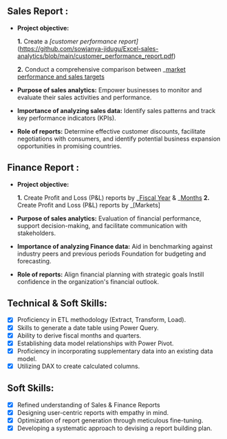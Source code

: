 ## Sales Report :


- **Project objective:** 

    **1.** Create a _[customer performance report]_(https://github.com/sowjanya-jidugu/Excel-sales-analytics/blob/main/customer_performance_report.pdf)
  
    **2.** Conduct a comprehensive comparison between _[market performance and sales targets](https://github.com/sowjanya-jidugu/Excel-sales-analytics/blob/main/market_performance_vstarget.pdf)
- **Purpose of sales analytics:** Empower businesses to monitor and evaluate their sales activities and performance.

- **Importance of analyzing sales data:** Identify sales patterns and track key performance indicators (KPIs).

- **Role of reports:** Determine effective customer discounts, facilitate negotiations with consumers, and identify potential business expansion opportunities in promising countries.


## Finance Report :

- **Project objective:** 

    **1.** Create Profit and Loss (P&L) reports by _[Fiscal Year](https://github.com/sowjanya-jidugu/Excel-sales-analytics/blob/main/P%26L%20statements%20by%20Fiscal%20years.pdf) & _[Months](https://github.com/sowjanya-jidugu/Excel-sales-analytics/blob/main/P%26L%20statements%20by%20Months.pdf)
   **2.** Create Profit and Loss (P&L) reports by _[Markets]
- **Purpose of sales analytics:** Evaluation of financial performance, support decision-making, and facilitate communication with stakeholders.

- **Importance of analyzing Finance data:** Aid in benchmarking against industry peers and previous periods Foundation for budgeting and forecasting.

- **Role of reports:** Align financial planning with strategic goals Instill confidence in the organization's financial outlook.


## Technical & Soft Skills:
- [x]	Proficiency in ETL methodology (Extract, Transform, Load).
- [x]	Skills to generate a date table using Power Query.
- [x]	Ability to derive fiscal months and quarters.
- [x]	Establishing data model relationships with Power Pivot.
- [x]	Proficiency in incorporating supplementary data into an existing data model.
- [x]	Utilizing DAX to create calculated columns.

## Soft Skills:
- [x]	Refined understanding of Sales & Finance Reports
- [x]	Designing user-centric reports with empathy in mind.
- [x]	Optimization of report generation through meticulous fine-tuning.
- [x]	Developing a systematic approach to devising a report building plan.
